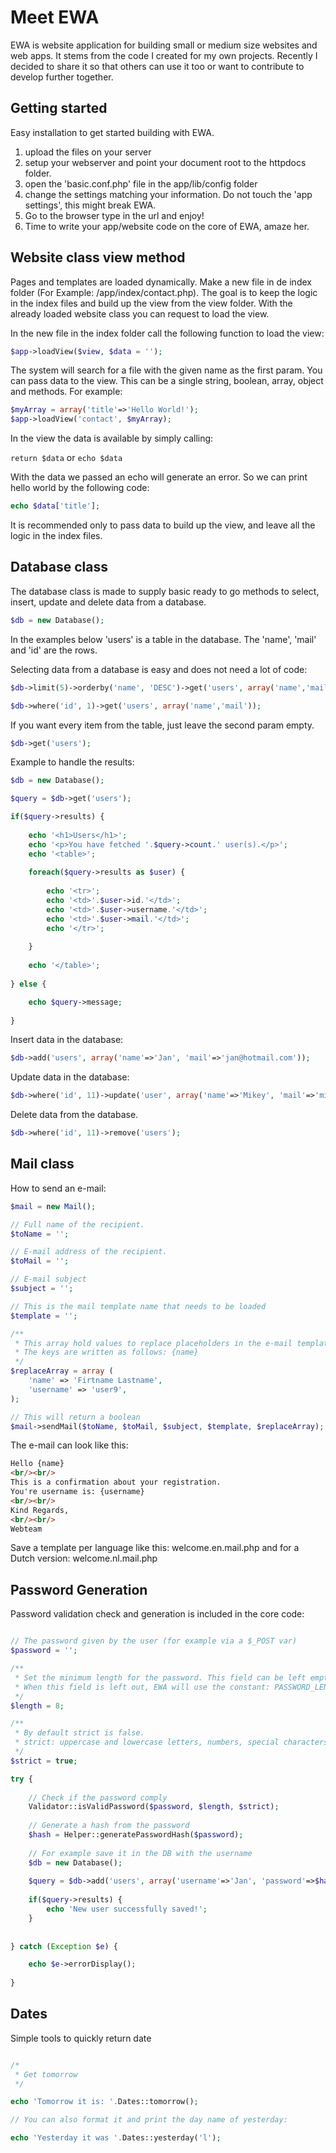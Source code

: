 # Meet EWA

EWA is website application for building small or medium size websites and web apps. It stems from the code I created for my own projects. Recently I decided to share it so that others can use it too or want to contribute to develop further together.


## Getting started

Easy installation to get started building with EWA.
1. upload the files on your server
2. setup your webserver and point your document root to the httpdocs folder.
3. open the 'basic.conf.php' file in the app/lib/config folder
4. change the settings matching your information. Do not touch the 'app settings', this might break EWA.
5. Go to the browser type in the url and enjoy! 
6. Time to write your app/website code on the core of EWA, amaze her. 


## Website class view method

Pages and templates are loaded dynamically. Make a new file in de index folder (For Example: /app/index/contact.php). The goal is to keep the logic in the index files and build up the view from the view folder. With the already loaded website class you can request to load the view.

In the new file in the index folder call the following function to load the view:

```php
$app->loadView($view, $data = '');
```

The system will search for a file with the given name as the first param. You can pass data to the view. This can be a single string, boolean, array, object and methods. For example:

```php
$myArray = array('title'=>'Hello World!');
$app->loadView('contact', $myArray);
```

In the view the data is available by simply calling:

`return $data` or `echo $data`

With the data we passed an echo will generate an error. So we can print hello world by the following code:

```php
echo $data['title'];
```

It is recommended only to pass data to build up the view, and leave all the logic in the index files. 

## Database class

The database class is made to supply basic ready to go methods to select, insert, update and delete data from a database.

```php
$db = new Database();
```

In the examples below 'users' is a table in the database. The 'name', 'mail' and 'id' are the rows.

Selecting data from a database is easy and does not need a lot of code:

```php
$db->limit(5)->orderby('name', 'DESC')->get('users', array('name','mail'));

$db->where('id', 1)->get('users', array('name','mail'));
```

If you want every item from the table, just leave the second param empty.

```php
$db->get('users');
```

Example to handle the results:
```php
$db = new Database();

$query = $db->get('users');

if($query->results) {
	
	echo '<h1>Users</h1>';
	echo '<p>You have fetched '.$query->count.' user(s).</p>';
	echo '<table>';
	
	foreach($query->results as $user) {
	
		echo '<tr>';
		echo '<td>'.$user->id.'</td>';
		echo '<td>'.$user->username.'</td>';
		echo '<td>'.$user->mail.'</td>';
		echo '</tr>';
	
	}
	
	echo '</table>';
	
} else {

	echo $query->message;
	
}
```

Insert data in the database:


```php
$db->add('users', array('name'=>'Jan', 'mail'=>'jan@hotmail.com'));
```


Update data in the database:

```php
$db->where('id', 11)->update('user', array('name'=>'Mikey', 'mail'=>'mikey@hotmail.com'));
```

Delete data from the database.

```php
$db->where('id', 11)->remove('users');
```

## Mail class

How to send an e-mail:

```php
$mail = new Mail();

// Full name of the recipient. 
$toName = '';

// E-mail address of the recipient.
$toMail = '';

// E-mail subject
$subject = '';

// This is the mail template name that needs to be loaded
$template = '';

/**
 * This array hold values to replace placeholders in the e-mail template.
 * The keys are written as follows: {name}
 */
$replaceArray = array (
	'name' => 'Firtname Lastname',
	'username' => 'user9',
);

// This will return a boolean
$mail->sendMail($toName, $toMail, $subject, $template, $replaceArray);
```

The e-mail can look like this:

```html 
Hello {name}
<br/><br/>
This is a confirmation about your registration.
You're username is: {username}
<br/><br/>
Kind Regards,
<br/><br/>
Webteam
```

Save a template per language like this: welcome.en.mail.php and for a Dutch version: welcome.nl.mail.php 

## Password Generation

Password validation check and generation is included in the core code:

```php

// The password given by the user (for example via a $_POST var)
$password = '';

/** 
 * Set the minimum length for the password. This field can be left empty.
 * When this field is left out, EWA will use the constant: PASSWORD_LENGTH
 */
$length = 8;

/**
 * By default strict is false.
 * strict: uppercase and lowercase letters, numbers, special characters.
 */
$strict = true;

try {
	
	// Check if the password comply
	Validator::isValidPassword($password, $length, $strict);
	
	// Generate a hash from the password
	$hash = Helper::generatePasswordHash($password);
	
	// For example save it in the DB with the username
	$db = new Database();
	
	$query = $db->add('users', array('username'=>'Jan', 'password'=>$hash));
	
	if($query->results) {
		echo 'New user successfully saved!';
	}
	
	
} catch (Exception $e) {

	echo $e->errorDisplay();
	
}

```

## Dates

Simple tools to quickly return date

```php

/*
 * Get tomorrow
 */

echo 'Tomorrow it is: '.Dates::tomorrow();

// You can also format it and print the day name of yesterday:

echo 'Yesterday it was '.Dates::yesterday('l');

```
